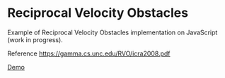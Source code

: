 # Reciprocal Velocity Obstacles

Example of Reciprocal Velocity Obstacles implementation on JavaScript (work in progress).

Reference https://gamma.cs.unc.edu/RVO/icra2008.pdf

[Demo](https://trufi.github.io/rvo/)
